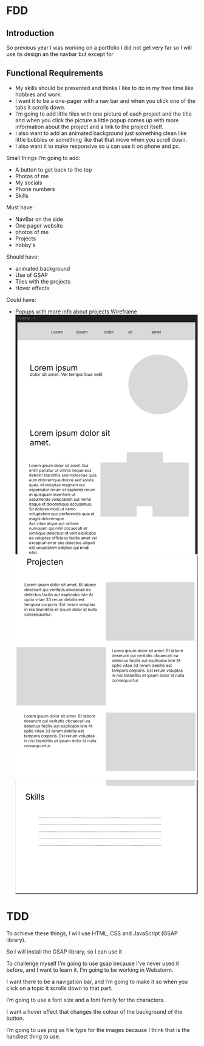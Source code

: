 # FDD

## Introduction

So previous year I was working on a portfolio I did not get very far so I will use its design an the navbar but except for 

## Functional Requirements
* My skills should be presented and thinks I like to do in my free time like hobbies and work. 
* I want it to be a one-pager with a nav bar and when you click one of the tabs it scrolls down. 
* I’m going to add little tiles with one picture of each project and the title and when you click the picture a little popup comes up with more information about the project and a link to the project itself. 
* I also want to add an animated background just something clean like little bubbles or something like that that move when you scroll down. 
* I also want it to make responsive so u can use it on phone and pc.

Small things I’m going to add:
* A button to get back to the top
* Photos of me
* My socials
* Phone numbers
* Skills

Must have:
* NavBar on the side
* One pager website
* photos of me 
* Projects 
* hobby's
 
Should have:
* animated background
* Use of GSAP 
* Tiles with the projects 
* Hover effects

Could have:
* Popups with more info about projects
Wireframe
![img.png](images%2Fimg.png)![img_1.png](images%2Fimg_1.png)![img_2.png](images%2Fimg_2.png)
# TDD
To achieve these things, I will use HTML, CSS and JavaScript (GSAP library).

So I will install the GSAP library, so I can use it 

To challenge myself I’m going to use gsap because I’ve never used it before, and I want to learn it. I’m going to be working in Webstorm.

I want there to be a navigation bar, and I’m going to make it so when you click on a topic it scrolls down to that part.

I’m going to use a font size and a font family for the characters.

I want a hover effect that changes the colour of the background of the button.

I’m going to use png as file type for the images because I think that is the handiest thing to use.








